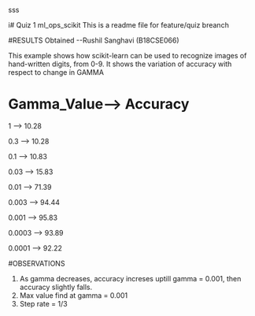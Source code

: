 sss

i# Quiz 1 ml_ops_scikit 
This is a readme file for feature/quiz breanch

#RESULTS Obtained
--Rushil Sanghavi (B18CSE066)

This example shows how scikit-learn can be used to recognize images of
hand-written digits, from 0-9. 
It shows the variation of accuracy with respect to change in GAMMA

Gamma_Value-->	Accuracy 
================================================
1          --> 10.28
	
0.3        --> 10.28

0.1        --> 10.83

0.03       --> 15.83

0.01       --> 71.39

0.003      --> 94.44

0.001      --> 95.83

0.0003     --> 93.89

0.0001     --> 92.22


#OBSERVATIONS

1. As gamma decreases, accuracy increses uptill gamma = 0.001, then accuracy slightly falls.
2. Max value find at gamma = 0.001
3. Step rate = 1/3

  

